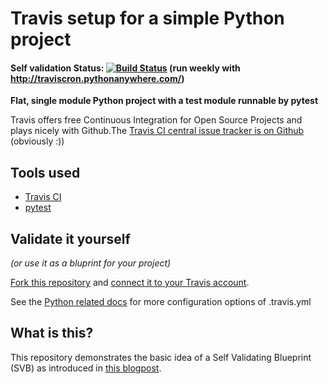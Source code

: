 # Travis setup for a simple Python project

#### Self validation Status: [![Build Status](https://travis-ci.org/self-validating-blueprint/travis-ci-python.svg?branch=master)](https://travis-ci.org/self-validating-blueprint/travis-ci-python) (run weekly with http://traviscron.pythonanywhere.com/)


**Flat, single module Python project with a test module runnable by pytest**

Travis offers free Continuous Integration for Open Source Projects and plays nicely with Github.The [Travis CI central issue tracker is on Github](https://github.com/travis-ci/travis-ci) (obviously :))

## Tools used

* [Travis CI](https://travis-ci.org)
* [pytest](http://pytest.org)


## Validate it yourself
*(or use it as a bluprint for your project)*

[Fork this repository](https://github.com/self-validating-blueprint/travis-ci-python/fork) and [connect it to your Travis account](http://docs.travis-ci.com/user/getting-started/).

See the [Python related docs](http://docs.travis-ci.com/user/languages/python/) for more configuration options of .travis.yml


## What is this?

This repository demonstrates the basic idea of a Self Validating Blueprint (SVB) as introduced in [this blogpost](https://self-validating-blueprint.github.io/introduction/).
